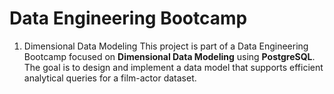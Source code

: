 # Data Engineering Bootcamp

1. Dimensional Data Modeling 
This project is part of a Data Engineering Bootcamp focused on **Dimensional Data Modeling** using **PostgreSQL**.   The goal is to design and implement a data model that supports efficient analytical queries for a film-actor dataset.
